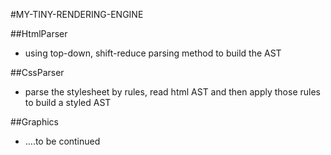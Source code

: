 #MY-TINY-RENDERING-ENGINE

##HtmlParser
* using top-down, shift-reduce parsing method to build the AST

##CssParser
* parse the stylesheet by rules, read html AST and then apply those rules to build a styled AST

##Graphics
* ....to be continued
